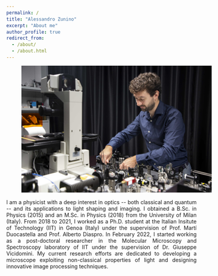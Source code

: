 ```yaml
---
permalink: /
title: "Alessandro Zunino"
excerpt: "About me"
author_profile: true
redirect_from: 
  - /about/
  - /about.html
---
```


<figure style="width: 100%" class="align-center-custom">
<img src='/images/Alessandro_Zunino_Lab.jpg'>
</figure>

<p align="justify"> 
I am a physicist with a deep interest in optics -- both classical and quantum -- and its applications to light shaping and imaging. I obtained a B.Sc. in Physics (2015) and an M.Sc. in Physics (2018) from the University of Milan (Italy). From 2018 to 2021, I worked as a Ph.D. student at the Italian Insitute of Technology (IIT) in Genoa (Italy) under the supervision of Prof. Martí Duocastella and Prof. Alberto Diaspro. In February 2022, I started working as a post-doctoral researcher in the Molecular Microscopy and Spectroscopy laboratory of IIT under the supervision of Dr. Giuseppe Vicidomini. My current research efforts are dedicated to developing a microscope exploiting non-classical properties of light and designing innovative image processing techniques.
</p> 
